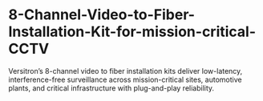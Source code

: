 # 8-Channel-Video-to-Fiber-Installation-Kit-for-mission-critical-CCTV
Versitron’s 8-channel video to fiber installation kits deliver low-latency, interference-free surveillance across mission-critical sites, automotive plants, and critical infrastructure with plug-and-play reliability.
